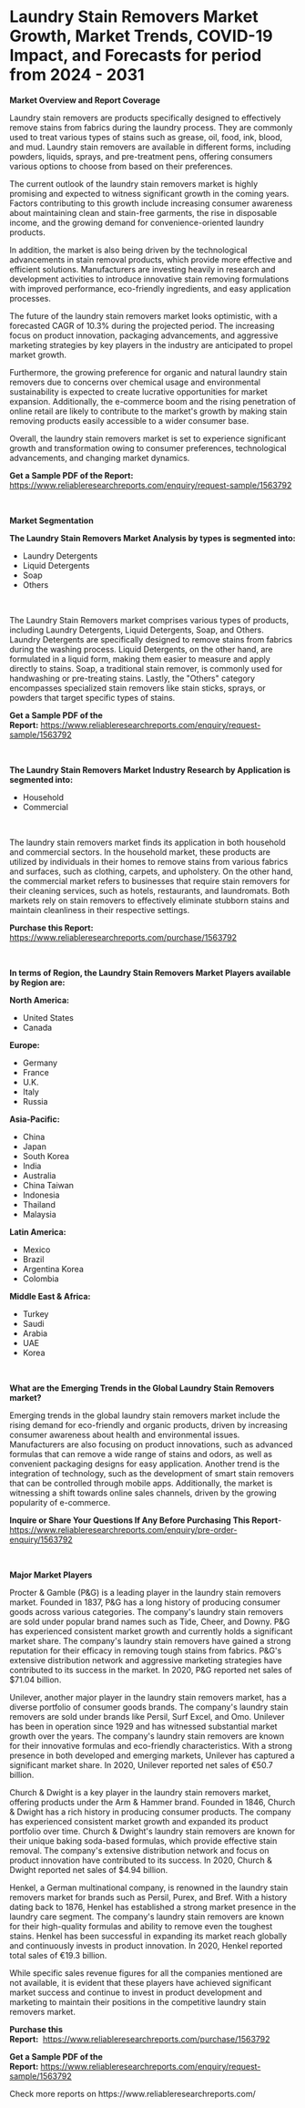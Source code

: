 <p><h1>Laundry Stain Removers Market Growth, Market Trends, COVID-19 Impact, and Forecasts for period from 2024 - 2031</h1></p><p><strong>Market Overview and Report Coverage</strong></p>
<p><p>Laundry stain removers are products specifically designed to effectively remove stains from fabrics during the laundry process. They are commonly used to treat various types of stains such as grease, oil, food, ink, blood, and mud. Laundry stain removers are available in different forms, including powders, liquids, sprays, and pre-treatment pens, offering consumers various options to choose from based on their preferences.</p><p>The current outlook of the laundry stain removers market is highly promising and expected to witness significant growth in the coming years. Factors contributing to this growth include increasing consumer awareness about maintaining clean and stain-free garments, the rise in disposable income, and the growing demand for convenience-oriented laundry products.</p><p>In addition, the market is also being driven by the technological advancements in stain removal products, which provide more effective and efficient solutions. Manufacturers are investing heavily in research and development activities to introduce innovative stain removing formulations with improved performance, eco-friendly ingredients, and easy application processes.</p><p>The future of the laundry stain removers market looks optimistic, with a forecasted CAGR of 10.3% during the projected period. The increasing focus on product innovation, packaging advancements, and aggressive marketing strategies by key players in the industry are anticipated to propel market growth.</p><p>Furthermore, the growing preference for organic and natural laundry stain removers due to concerns over chemical usage and environmental sustainability is expected to create lucrative opportunities for market expansion. Additionally, the e-commerce boom and the rising penetration of online retail are likely to contribute to the market's growth by making stain removing products easily accessible to a wider consumer base.</p><p>Overall, the laundry stain removers market is set to experience significant growth and transformation owing to consumer preferences, technological advancements, and changing market dynamics.</p></p>
<p><strong>Get a Sample PDF of the Report:</strong> <a href="https://www.reliableresearchreports.com/enquiry/request-sample/1563792">https://www.reliableresearchreports.com/enquiry/request-sample/1563792</a></p>
<p>&nbsp;</p>
<p><strong>Market Segmentation</strong></p>
<p><strong>The Laundry Stain Removers Market Analysis by types is segmented into:</strong></p>
<p><ul><li>Laundry Detergents</li><li>Liquid Detergents</li><li>Soap</li><li>Others</li></ul></p>
<p>&nbsp;</p>
<p><p>The Laundry Stain Removers market comprises various types of products, including Laundry Detergents, Liquid Detergents, Soap, and Others. Laundry Detergents are specifically designed to remove stains from fabrics during the washing process. Liquid Detergents, on the other hand, are formulated in a liquid form, making them easier to measure and apply directly to stains. Soap, a traditional stain remover, is commonly used for handwashing or pre-treating stains. Lastly, the "Others" category encompasses specialized stain removers like stain sticks, sprays, or powders that target specific types of stains.</p></p>
<p><strong>Get a Sample PDF of the Report:</strong>&nbsp;<a href="https://www.reliableresearchreports.com/enquiry/request-sample/1563792">https://www.reliableresearchreports.com/enquiry/request-sample/1563792</a></p>
<p>&nbsp;</p>
<p><strong>The Laundry Stain Removers Market Industry Research by Application is segmented into:</strong></p>
<p><ul><li>Household</li><li>Commercial</li></ul></p>
<p>&nbsp;</p>
<p><p>The laundry stain removers market finds its application in both household and commercial sectors. In the household market, these products are utilized by individuals in their homes to remove stains from various fabrics and surfaces, such as clothing, carpets, and upholstery. On the other hand, the commercial market refers to businesses that require stain removers for their cleaning services, such as hotels, restaurants, and laundromats. Both markets rely on stain removers to effectively eliminate stubborn stains and maintain cleanliness in their respective settings.</p></p>
<p><strong>Purchase this Report:</strong>&nbsp; <a href="https://www.reliableresearchreports.com/purchase/1563792">https://www.reliableresearchreports.com/purchase/1563792</a></p>
<p>&nbsp;</p>
<p><strong>In terms of Region, the Laundry Stain Removers Market Players available by Region are:</strong></p>
<p>
    <p> <strong> North America: </strong>
        <ul>
            <li>United States</li>
            <li>Canada</li>
        </ul>
        </p> 
    <p> <strong> Europe: </strong>
        <ul>
            <li>Germany</li>
            <li>France</li>
            <li>U.K.</li>
            <li>Italy</li>
            <li>Russia</li>
        </ul>
        </p> 
    <p> <strong> Asia-Pacific: </strong>
        <ul>
            <li>China</li>
            <li>Japan</li>
            <li>South Korea</li>
            <li>India</li>
            <li>Australia</li>
            <li>China Taiwan</li>
            <li>Indonesia</li>
            <li>Thailand</li>
            <li>Malaysia</li>
        </ul>
        </p> 
    <p> <strong> Latin America: </strong>
        <ul>
            <li>Mexico</li>
            <li>Brazil</li>
            <li>Argentina Korea</li>
            <li>Colombia</li>
        </ul>
        </p> 
    <p> <strong> Middle East & Africa: </strong>
        <ul>
            <li>Turkey</li>
            <li>Saudi</li>
            <li>Arabia</li>
            <li>UAE</li>
            <li>Korea</li>
        </ul>
    </p>
    </p>
<p>&nbsp;</p>
<p><strong>What are the Emerging Trends in the Global Laundry Stain Removers market?</strong></p>
<p><p>Emerging trends in the global laundry stain removers market include the rising demand for eco-friendly and organic products, driven by increasing consumer awareness about health and environmental issues. Manufacturers are also focusing on product innovations, such as advanced formulas that can remove a wide range of stains and odors, as well as convenient packaging designs for easy application. Another trend is the integration of technology, such as the development of smart stain removers that can be controlled through mobile apps. Additionally, the market is witnessing a shift towards online sales channels, driven by the growing popularity of e-commerce.</p></p>
<p><strong>Inquire or Share Your Questions If Any Before Purchasing This Report</strong>- <a href="https://www.reliableresearchreports.com/enquiry/pre-order-enquiry/1563792">https://www.reliableresearchreports.com/enquiry/pre-order-enquiry/1563792</a></p>
<p>&nbsp;</p>
<p><strong>Major Market Players</strong></p>
<p><p>Procter & Gamble (P&G) is a leading player in the laundry stain removers market. Founded in 1837, P&G has a long history of producing consumer goods across various categories. The company's laundry stain removers are sold under popular brand names such as Tide, Cheer, and Downy. P&G has experienced consistent market growth and currently holds a significant market share. The company's laundry stain removers have gained a strong reputation for their efficacy in removing tough stains from fabrics. P&G's extensive distribution network and aggressive marketing strategies have contributed to its success in the market. In 2020, P&G reported net sales of $71.04 billion.</p><p>Unilever, another major player in the laundry stain removers market, has a diverse portfolio of consumer goods brands. The company's laundry stain removers are sold under brands like Persil, Surf Excel, and Omo. Unilever has been in operation since 1929 and has witnessed substantial market growth over the years. The company's laundry stain removers are known for their innovative formulas and eco-friendly characteristics. With a strong presence in both developed and emerging markets, Unilever has captured a significant market share. In 2020, Unilever reported net sales of €50.7 billion.</p><p>Church & Dwight is a key player in the laundry stain removers market, offering products under the Arm & Hammer brand. Founded in 1846, Church & Dwight has a rich history in producing consumer products. The company has experienced consistent market growth and expanded its product portfolio over time. Church & Dwight's laundry stain removers are known for their unique baking soda-based formulas, which provide effective stain removal. The company's extensive distribution network and focus on product innovation have contributed to its success. In 2020, Church & Dwight reported net sales of $4.94 billion.</p><p>Henkel, a German multinational company, is renowned in the laundry stain removers market for brands such as Persil, Purex, and Bref. With a history dating back to 1876, Henkel has established a strong market presence in the laundry care segment. The company's laundry stain removers are known for their high-quality formulas and ability to remove even the toughest stains. Henkel has been successful in expanding its market reach globally and continuously invests in product innovation. In 2020, Henkel reported total sales of €19.3 billion.</p><p>While specific sales revenue figures for all the companies mentioned are not available, it is evident that these players have achieved significant market success and continue to invest in product development and marketing to maintain their positions in the competitive laundry stain removers market.</p></p>
<p><strong>Purchase this Report:</strong>&nbsp;&nbsp;<a href="https://www.reliableresearchreports.com/purchase/1563792">https://www.reliableresearchreports.com/purchase/1563792</a></p>
<p></p>
<p><strong>Get a Sample PDF of the Report:</strong>&nbsp;<a href="https://www.reliableresearchreports.com/enquiry/request-sample/1563792">https://www.reliableresearchreports.com/enquiry/request-sample/1563792</a></p>
<p>Check more reports on https://www.reliableresearchreports.com/</p>